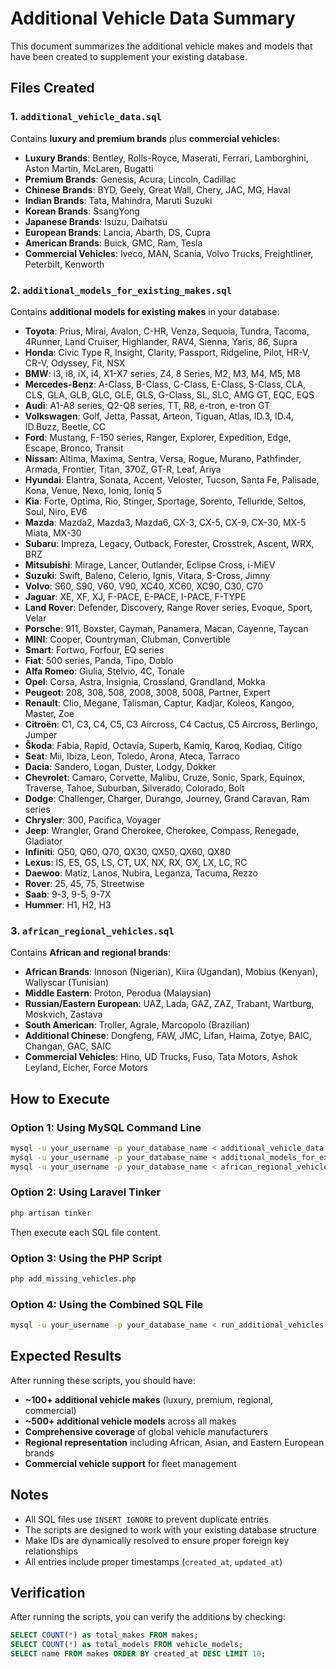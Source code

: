 # Additional Vehicle Data Summary

This document summarizes the additional vehicle makes and models that have been created to supplement your existing database.

## Files Created

### 1. `additional_vehicle_data.sql`
Contains **luxury and premium brands** plus **commercial vehicles**:
- **Luxury Brands**: Bentley, Rolls-Royce, Maserati, Ferrari, Lamborghini, Aston Martin, McLaren, Bugatti
- **Premium Brands**: Genesis, Acura, Lincoln, Cadillac
- **Chinese Brands**: BYD, Geely, Great Wall, Chery, JAC, MG, Haval
- **Indian Brands**: Tata, Mahindra, Maruti Suzuki
- **Korean Brands**: SsangYong
- **Japanese Brands**: Isuzu, Daihatsu
- **European Brands**: Lancia, Abarth, DS, Cupra
- **American Brands**: Buick, GMC, Ram, Tesla
- **Commercial Vehicles**: Iveco, MAN, Scania, Volvo Trucks, Freightliner, Peterbilt, Kenworth

### 2. `additional_models_for_existing_makes.sql`
Contains **additional models for existing makes** in your database:
- **Toyota**: Prius, Mirai, Avalon, C-HR, Venza, Sequoia, Tundra, Tacoma, 4Runner, Land Cruiser, Highlander, RAV4, Sienna, Yaris, 86, Supra
- **Honda**: Civic Type R, Insight, Clarity, Passport, Ridgeline, Pilot, HR-V, CR-V, Odyssey, Fit, NSX
- **BMW**: i3, i8, iX, i4, X1-X7 series, Z4, 8 Series, M2, M3, M4, M5, M8
- **Mercedes-Benz**: A-Class, B-Class, C-Class, E-Class, S-Class, CLA, CLS, GLA, GLB, GLC, GLE, GLS, G-Class, SL, SLC, AMG GT, EQC, EQS
- **Audi**: A1-A8 series, Q2-Q8 series, TT, R8, e-tron, e-tron GT
- **Volkswagen**: Golf, Jetta, Passat, Arteon, Tiguan, Atlas, ID.3, ID.4, ID.Buzz, Beetle, CC
- **Ford**: Mustang, F-150 series, Ranger, Explorer, Expedition, Edge, Escape, Bronco, Transit
- **Nissan**: Altima, Maxima, Sentra, Versa, Rogue, Murano, Pathfinder, Armada, Frontier, Titan, 370Z, GT-R, Leaf, Ariya
- **Hyundai**: Elantra, Sonata, Accent, Veloster, Tucson, Santa Fe, Palisade, Kona, Venue, Nexo, Ioniq, Ioniq 5
- **Kia**: Forte, Optima, Rio, Stinger, Sportage, Sorento, Telluride, Seltos, Soul, Niro, EV6
- **Mazda**: Mazda2, Mazda3, Mazda6, CX-3, CX-5, CX-9, CX-30, MX-5 Miata, MX-30
- **Subaru**: Impreza, Legacy, Outback, Forester, Crosstrek, Ascent, WRX, BRZ
- **Mitsubishi**: Mirage, Lancer, Outlander, Eclipse Cross, i-MiEV
- **Suzuki**: Swift, Baleno, Celerio, Ignis, Vitara, S-Cross, Jimny
- **Volvo**: S60, S90, V60, V90, XC40, XC60, XC90, C30, C70
- **Jaguar**: XE, XF, XJ, F-PACE, E-PACE, I-PACE, F-TYPE
- **Land Rover**: Defender, Discovery, Range Rover series, Evoque, Sport, Velar
- **Porsche**: 911, Boxster, Cayman, Panamera, Macan, Cayenne, Taycan
- **MINI**: Cooper, Countryman, Clubman, Convertible
- **Smart**: Fortwo, Forfour, EQ series
- **Fiat**: 500 series, Panda, Tipo, Doblo
- **Alfa Romeo**: Giulia, Stelvio, 4C, Tonale
- **Opel**: Corsa, Astra, Insignia, Crossland, Grandland, Mokka
- **Peugeot**: 208, 308, 508, 2008, 3008, 5008, Partner, Expert
- **Renault**: Clio, Megane, Talisman, Captur, Kadjar, Koleos, Kangoo, Master, Zoe
- **Citroën**: C1, C3, C4, C5, C3 Aircross, C4 Cactus, C5 Aircross, Berlingo, Jumper
- **Škoda**: Fabia, Rapid, Octavia, Superb, Kamiq, Karoq, Kodiaq, Citigo
- **Seat**: Mii, Ibiza, Leon, Toledo, Arona, Ateca, Tarraco
- **Dacia**: Sandero, Logan, Duster, Lodgy, Dokker
- **Chevrolet**: Camaro, Corvette, Malibu, Cruze, Sonic, Spark, Equinox, Traverse, Tahoe, Suburban, Silverado, Colorado, Bolt
- **Dodge**: Challenger, Charger, Durango, Journey, Grand Caravan, Ram series
- **Chrysler**: 300, Pacifica, Voyager
- **Jeep**: Wrangler, Grand Cherokee, Cherokee, Compass, Renegade, Gladiator
- **Infiniti**: Q50, Q60, Q70, QX30, QX50, QX60, QX80
- **Lexus**: IS, ES, GS, LS, CT, UX, NX, RX, GX, LX, LC, RC
- **Daewoo**: Matiz, Lanos, Nubira, Leganza, Tacuma, Rezzo
- **Rover**: 25, 45, 75, Streetwise
- **Saab**: 9-3, 9-5, 9-7X
- **Hummer**: H1, H2, H3

### 3. `african_regional_vehicles.sql`
Contains **African and regional brands**:
- **African Brands**: Innoson (Nigerian), Kiira (Ugandan), Mobius (Kenyan), Wallyscar (Tunisian)
- **Middle Eastern**: Proton, Perodua (Malaysian)
- **Russian/Eastern European**: UAZ, Lada, GAZ, ZAZ, Trabant, Wartburg, Moskvich, Zastava
- **South American**: Troller, Agrale, Marcopolo (Brazilian)
- **Additional Chinese**: Dongfeng, FAW, JMC, Lifan, Haima, Zotye, BAIC, Changan, GAC, SAIC
- **Commercial Vehicles**: Hino, UD Trucks, Fuso, Tata Motors, Ashok Leyland, Eicher, Force Motors

## How to Execute

### Option 1: Using MySQL Command Line
```bash
mysql -u your_username -p your_database_name < additional_vehicle_data.sql
mysql -u your_username -p your_database_name < additional_models_for_existing_makes.sql
mysql -u your_username -p your_database_name < african_regional_vehicles.sql
```

### Option 2: Using Laravel Tinker
```bash
php artisan tinker
```
Then execute each SQL file content.

### Option 3: Using the PHP Script
```bash
php add_missing_vehicles.php
```

### Option 4: Using the Combined SQL File
```bash
mysql -u your_username -p your_database_name < run_additional_vehicles.sql
```

## Expected Results

After running these scripts, you should have:
- **~100+ additional vehicle makes** (luxury, premium, regional, commercial)
- **~500+ additional vehicle models** across all makes
- **Comprehensive coverage** of global vehicle manufacturers
- **Regional representation** including African, Asian, and Eastern European brands
- **Commercial vehicle support** for fleet management

## Notes

- All SQL files use `INSERT IGNORE` to prevent duplicate entries
- The scripts are designed to work with your existing database structure
- Make IDs are dynamically resolved to ensure proper foreign key relationships
- All entries include proper timestamps (`created_at`, `updated_at`)

## Verification

After running the scripts, you can verify the additions by checking:
```sql
SELECT COUNT(*) as total_makes FROM makes;
SELECT COUNT(*) as total_models FROM vehicle_models;
SELECT name FROM makes ORDER BY created_at DESC LIMIT 10;
```
